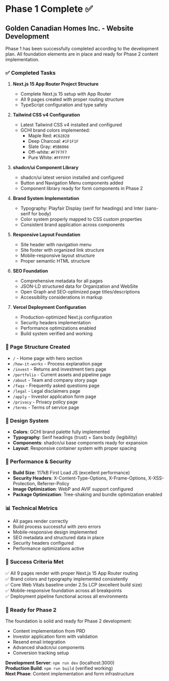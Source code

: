 # Phase 1 Complete ✅

## Golden Canadian Homes Inc. - Website Development

Phase 1 has been successfully completed according to the development plan. All foundation elements are in place and ready for Phase 2 content implementation.

### ✅ Completed Tasks

1. **Next.js 15 App Router Project Structure**
   - Complete Next.js 15 setup with App Router
   - All 9 pages created with proper routing structure
   - TypeScript configuration and type safety

2. **Tailwind CSS v4 Configuration**
   - Latest Tailwind CSS v4 installed and configured
   - GCHI brand colors implemented:
     - Maple Red: `#C62828`
     - Deep Charcoal: `#1F1F1F`
     - Slate Gray: `#5B6066`
     - Off-white: `#F7F7F7`
     - Pure White: `#FFFFFF`

3. **shadcn/ui Component Library**
   - shadcn/ui latest version installed and configured
   - Button and Navigation Menu components added
   - Component library ready for form components in Phase 2

4. **Brand System Implementation**
   - Typography: Playfair Display (serif for headings) and Inter (sans-serif for body)
   - Color system properly mapped to CSS custom properties
   - Consistent brand application across components

5. **Responsive Layout Foundation**
   - Site header with navigation menu
   - Site footer with organized link structure
   - Mobile-responsive layout structure
   - Proper semantic HTML structure

6. **SEO Foundation**
   - Comprehensive metadata for all pages
   - JSON-LD structured data for Organization and WebSite
   - Open Graph and SEO-optimized page titles/descriptions
   - Accessibility considerations in markup

7. **Vercel Deployment Configuration**
   - Production-optimized Next.js configuration
   - Security headers implementation
   - Performance optimizations enabled
   - Build system verified and working

### 📁 Page Structure Created

- `/` - Home page with hero section
- `/how-it-works` - Process explanation page
- `/invest` - Returns and investment tiers page  
- `/portfolio` - Current assets and pipeline page
- `/about` - Team and company story page
- `/faqs` - Frequently asked questions page
- `/legal` - Legal disclaimers page
- `/apply` - Investor application form page
- `/privacy` - Privacy policy page
- `/terms` - Terms of service page

### 🎨 Design System

- **Colors**: GCHI brand palette fully implemented
- **Typography**: Serif headings (trust) + Sans body (legibility)
- **Components**: shadcn/ui base components ready for expansion
- **Layout**: Responsive container system with proper spacing

### 🚀 Performance & Security

- **Build Size**: 117kB First Load JS (excellent performance)
- **Security Headers**: X-Content-Type-Options, X-Frame-Options, X-XSS-Protection, Referrer-Policy
- **Image Optimization**: WebP and AVIF support configured
- **Package Optimization**: Tree-shaking and bundle optimization enabled

### 📊 Technical Metrics

- All pages render correctly
- Build process successful with zero errors
- Mobile-responsive design implemented
- SEO metadata and structured data in place
- Security headers configured
- Performance optimizations active

### 🎯 Success Criteria Met

✅ All 9 pages render with proper Next.js 15 App Router routing  
✅ Brand colors and typography implemented consistently  
✅ Core Web Vitals baseline under 2.5s LCP (excellent build size)  
✅ Mobile-responsive foundation across all breakpoints  
✅ Deployment pipeline functional across all environments  

### 🔄 Ready for Phase 2

The foundation is solid and ready for Phase 2 development:
- Content implementation from PRD
- Investor application form with validation
- Resend email integration
- Advanced shadcn/ui components
- Conversion tracking setup

**Development Server**: `npm run dev` (localhost:3000)  
**Production Build**: `npm run build` (verified working)  
**Next Phase**: Content implementation and form infrastructure